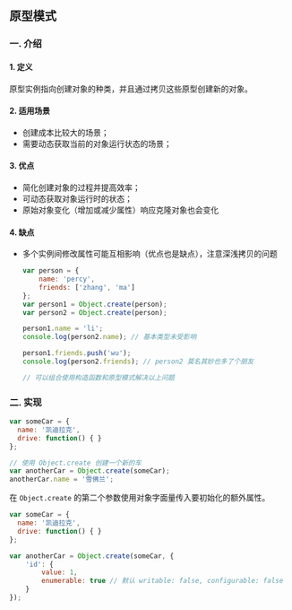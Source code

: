 ## 原型模式

### 一. 介绍
#### 1. 定义
原型实例指向创建对象的种类，并且通过拷贝这些原型创建新的对象。

#### 2. 适用场景
* 创建成本比较大的场景；
* 需要动态获取当前的对象运行状态的场景；

#### 3. 优点
* 简化创建对象的过程并提高效率；
* 可动态获取对象运行时的状态；
* 原始对象变化（增加或减少属性）响应克隆对象也会变化

#### 4. 缺点
* 多个实例间修改属性可能互相影响（优点也是缺点），注意深浅拷贝的问题
    ```js
    var person = {
        name: 'percy',
        friends: ['zhang', 'ma']
    };
    var person1 = Object.create(person);
    var person2 = Object.create(person);

    person1.name = 'li';
    console.log(person2.name); // 基本类型未受影响

    person1.friends.push('wu');
    console.log(person2.friends); // person2 莫名其妙也多了个朋友

    // 可以组合使用构造函数和原型模式解决以上问题
    ```

### 二. 实现
```js
var someCar = {
  name: '凯迪拉克',
  drive: function() { }
};

// 使用 Object.create 创建一个新的车
var anotherCar = Object.create(someCar);
anotherCar.name = '雪佛兰';
```
在 `Object.create` 的第二个参数使用对象字面量传入要初始化的额外属性。
```js
var someCar = {
  name: '凯迪拉克',
  drive: function() { }
};

var anotherCar = Object.create(someCar, {
    'id': {
        value: 1,
        enumerable: true // 默认 writable: false, configurable: false
    }
});
```